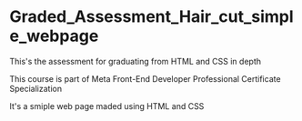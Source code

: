 # Graded_Assessment_Hair_cut_simple_webpage

This's the assessment for graduating from HTML and CSS in depth

This course is part of Meta Front-End Developer Professional Certificate Specialization

It's a smiple web page maded using HTML and CSS

